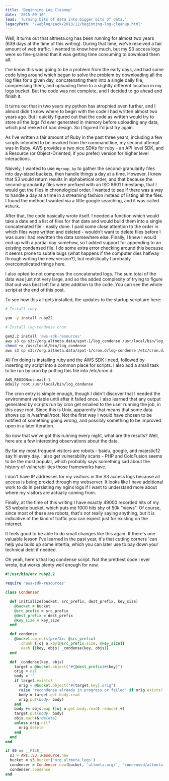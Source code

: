 ```yaml
---
title: 'Beginning Log Cleanup'
date: '2015-09-16'
lead: 'Turning bits of data into bigger bits of data.'
legacyPath: '/weblog/zack/2013/12/beginning-log-cleanup.html'
---
```


Well, it turns out that altmeta.org has been running for almost two years (639
days at the time of this writing). During that time, we've received a fair
amount of web traffic. I wanted to know how much, but my S3 access logs were so
fine-grained that it was getting time consuming to download them all.

I've know this was going to be a problem from the early days, and had some code
lying around which began to solve the problem by downloading all the log files
for a given day, concatenating them into a single daily file, compressing them,
and uploading them to a slightly different location in my logs bucket. But the
code was not complete, and I decided to go ahead and finish it.

It turns out that in two years my python has atrophied even further, and I
almost didn't know where to begin with the code I had written almost two years
ago. But I quickly figured out that the code as written would try to store all
the logs I'd ever generated in memory before uploading any data, which just
reeked of bad design. So I figured I'd just try again.

As I've written a fair amount of Ruby in the past three years, including a few
scripts intended to be invoked from the command line, my second attempt was in
Ruby. AWS provides a two nice SDKs for ruby - an API level SDK, and a Resource
(or Object-Oriented, if you prefer) version for higher level interactions.

Naively, I wanted to use `#group_by` to gather the second-granularity files into
day-sized buckets, then handle things a day at a time. However, I knew that S3
would return results in alphabetical order, and that because the
second-granularity files were prefixed with an ISO 8601 timestamp, that I would
get the files in chronological order. I wanted to see if there was a way to
handle a day at a time in a streaming fashion instead of listing all the files.
I found the method I wanted via a little google searching, and it was called
`#chunk`.

After that, the code basically wrote itself. I needed a function which would
take a date and a list of files for that date and would build them into a single
concatenated file - easily done. I paid some close attention to the order in
which files were written and deleted - wouldn't want to delete files before I
was sure I had rewritten the data somewhere else. Finally, I knew I would end up
with a partial day somehow, so I added support for appending to an existing
condensed file. I do some extra error checking around this because it seems
prone to subtle bugs (what happens if the computer dies halfway through writing
the new version?), but realistically I probably overcomplicated things here.

I also opted to not compress the concatenated logs. The sum total of the data
was just not very large, and so the added complexity of trying to figure that
out was best left for a later addition to the code. You can see the whole script
at the end of this post.

To see how this all gets installed, the updates to the startup script are here:

```sh
# Install ruby

yum -y install ruby22

# Install log-condense cron

gem2.2 install 'aws-sdk-resources'
aws s3 cp s3://org.altmeta.data/spot-1/log_condense /usr/local/bin/log_condense
chmod +x /usr/local/bin/log_condense
aws s3 cp s3://org.altmeta.data/spot-1/cron.d/log-condense /etc/cron.d/log-condense
```

All I'm doing is installing ruby and the AWS SDK I need, followed by inserting
my script into a common place for scripts. I also add a small task to be run by
cron by putting this file into /etc/cron.d:

```cron
AWS_REGION=us-east-1
@daily root /usr/local/bin/log_condense
```

The cron entry is simple enough, though I didn't discover that I needed the
environment variable until after it failed once. I also learned that any output
generated by scripts run by cron get emailed to the user running the job, in
this case root. Since this is Unix, apparently that means that some data shows
up in /var/mail/root. Not the first way I would have chosen to be notified of
something going wrong, and possibly something to be improved upon in a later
iteration.

So now that we've got this running every night, what are the results? Well, here
are a few interesting observations about the data.

By far my most frequent visitors are robots - baidu, google, and majestic12 say
hi every day. I also get vulnerability scans - PHP and ColdFusion seems to be
the most popular, which probably says something sad about the history of
vulnerabilities those frameworks have.

I don't have IP addresses for my visitiors in the S3 access logs because all
access is being proxied through my webserver. It looks like I have additional
work to do in persisting my nginx logs if I want to understand more about where
my visitors are actually coming from.

Finally, at the time of this writing I have exactly 49000 recorded hits of my S3
website bucket, which puts me 1000 hits shy of 50k "views". Of course, since
most of these are robots, that's not really saying anything, but it is
indicative of the kind of traffic you can expect just for existing on the
internet.

It feels good to be able to do small changes like this again. If there's one
valuable lesson I've learned in the past year, it's that cutting corners `can
help you build up some intertia, which you can later use to pay down your
technical debt if needed.

Oh yeah, here's that log condense script. Not the prettiest code I ever wrote,
but works plenty well enough for now.

```ruby
#!/usr/bin/env ruby2.2

require 'aws-sdk-resources'

class Condenser

  def initialize(bucket, src_prefix, dest_prefix, key_size)
    @bucket = bucket
    @src_prefix = src_prefix
    @dest_prefix = dest_prefix
    @key_size = key_size
  end

  def condense
    @bucket.objects(prefix: @src_prefix)
      .chunk {|o| o.key[@src_prefix.size, @key_size]}
      .each {|key, objs| _condense(key, objs)}
  end

  def _condense(key, objs)
    target = @bucket.object("#{@dest_prefix}#{key}")
    orig = nil
    body = ''
    if target.exists?
      orig = @bucket.object("#{target.key}.orig")
      raise 'recondense already in progress or failed' if orig.exists?
      body = target.get.body.read
      orig.put(body: body)
    end
    body += objs.map {|o| o.get.body.read}.reduce(:+)
    target.put(body: body)
    objs.each(&:delete)
    unless orig.nil?
      orig.delete
    end
  end
end

if $0 == __FILE__
  s3 = Aws::S3::Resource.new
  bucket = s3.bucket('org.altmeta.logs')
  condenser = Condenser.new(bucket, 'altmeta.org/', 'condensed/altmeta.org/', 10)
  condenser.condense
end
```
